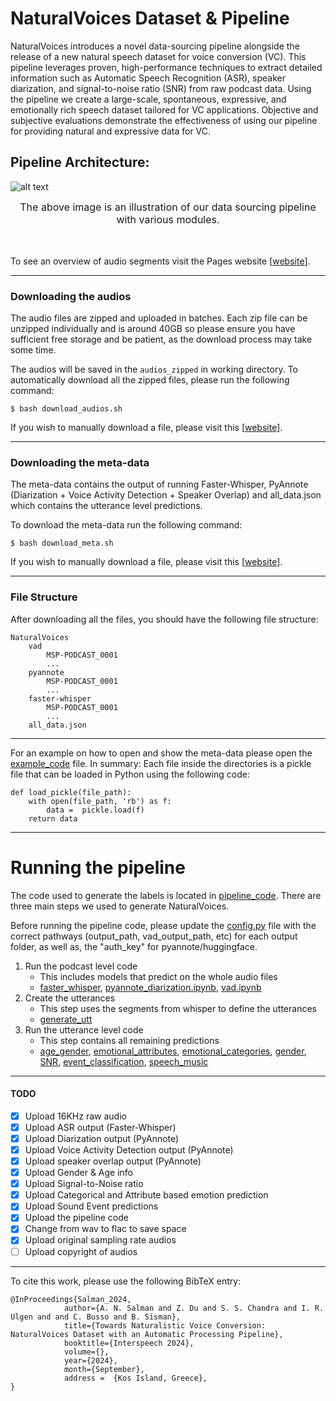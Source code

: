 # NaturalVoices Dataset & Pipeline


NaturalVoices introduces a novel data-sourcing pipeline alongside the release of a new natural speech dataset for voice conversion (VC). This pipeline leverages proven, high-performance techniques to extract detailed information such as Automatic Speech Recognition (ASR), speaker diarization, and signal-to-noise ratio (SNR) from raw podcast data. Using the pipeline we create a large-scale, spontaneous, expressive, and emotionally rich speech dataset tailored for VC applications. Objective and subjective evaluations demonstrate the effectiveness of using our pipeline for providing natural and expressive data for VC.



<h2>Pipeline Architecture: </h2>

![alt text](./data/pipeline.png)
<figcaption style="text-align:center;"></font><font size=3> 
	The above image is an illustration of our data sourcing pipeline with various modules. </font>
</figcaption>
<br><br>


To see an overview of audio segments visit the Pages website [[website](https://3loi.github.io/NaturalVoices/)].

---------------------------

### Downloading the audios

The audio files are zipped and uploaded in batches. Each zip file can be unzipped individually and is around 40GB so please ensure you have sufficient free storage and be patient, as the download process may take some time.


The audios will be saved in the `audios_zipped` in working directory. To automatically download all the zipped files, please run the following command: 
  ```
  $ bash download_audios.sh
  ```

If you wish to manually download a file, please visit this [[website](https://lab-msp.com/NaturalVoices/audios_16khz)].

---------------------------

### Downloading the meta-data

The meta-data contains the output of running Faster-Whisper, PyAnnote (Diarization + Voice Activity Detection + Speaker Overlap) and all_data.json which contains the utterance level predictions.

To download the meta-data run the following command:
  ```
  $ bash download_meta.sh
  ```

If you wish to manually download a file, please visit this [[website](https://lab-msp.com/NaturalVoices)].

---------------------------

### File Structure

After downloading all the files, you should have the following file structure:

```
NaturalVoices
	vad
		MSP-PODCAST_0001
		...
	pyannote
		MSP-PODCAST_0001
		...
	faster-whisper
		MSP-PODCAST_0001
		...
	all_data.json
```



---------------------------

For an example on how to open and show the meta-data please open the [example_code](https://github.com/3loi/NaturalVoices/blob/main/pipeline_code/example_code.ipynb) file. In summary: Each file inside the directories is a pickle file that can be loaded in Python using the following code:

```
def load_pickle(file_path):
    with open(file_path, 'rb') as f:
        data =  pickle.load(f)
    return data
```

---------------------------

# Running the pipeline
The code used to generate the labels is located in [pipeline_code](https://github.com/3loi/NaturalVoices/blob/main/pipeline_code). There are three main steps we used to generate NaturalVoices.

Before running the pipeline code, please update the [config.py](https://github.com/3loi/NaturalVoices/blob/main/pipeline_code/config.py) file with the correct pathways (output_path, vad_output_path, etc) for each output folder, as well as, the "auth_key" for pyannote/huggingface.

1. Run the podcast level code
    - This includes models that predict on the whole audio files
    - [faster_whisper](https://github.com/3loi/NaturalVoices/blob/main/pipeline_code/faster_whisper.ipynb), [pyannote_diarization.ipynb](https://github.com/3loi/NaturalVoices/blob/main/pipeline_code/pyannote_diarization.ipynb), [vad.ipynb](https://github.com/3loi/NaturalVoices/blob/main/pipeline_code/vad.ipynb)
3. Create the utterances
    - This step uses the segments from whisper to define the utterances
    - [generate_utt](https://github.com/3loi/NaturalVoices/blob/main/pipeline_code/generate_utt.ipynb) 
5. Run the utterance level code
    - This step contains all remaining predictions
    - [age_gender](https://github.com/3loi/NaturalVoices/blob/main/pipeline_code/age_detector/age_detector.ipynb), [emotional_attributes](https://github.com/3loi/NaturalVoices/blob/main/pipeline_code/emotions/pred_emo_attributes.ipynb), [emotional_categories](https://github.com/3loi/NaturalVoices/blob/main/pipeline_code/emotions/pred_emo_categorical.ipynb), [gender](https://github.com/3loi/NaturalVoices/blob/main/pipeline_code/gender-filter/gender_filter.ipynb), [SNR](https://github.com/3loi/NaturalVoices/blob/main/pipeline_code/music_noise/SNR.ipynb), [event_classification](https://github.com/3loi/NaturalVoices/blob/main/pipeline_code/music_noise/event_classification.ipynb), [speech_music](https://github.com/3loi/NaturalVoices/blob/main/pipeline_code/music_noise/speech_music_predict.ipynb)


---------------------------

  #### TODO 
  - [x] Upload 16KHz raw audio
  - [x] Upload ASR output (Faster-Whisper)
  - [x] Upload Diarization output (PyAnnote)
  - [x] Upload Voice Activity Detection output (PyAnnote)
  - [x] Upload speaker overlap output (PyAnnote)
  - [x] Upload Gender & Age info
  - [x] Upload Signal-to-Noise ratio
  - [x] Upload Categorical and Attribute based emotion prediction
  - [x] Upload Sound Event predictions
  - [x] Upload the pipeline code
  - [x] Change from wav to flac to save space
  - [x] Upload original sampling rate audios
  - [ ] Upload copyright of audios

---------------------------

To cite this work, please use the following BibTeX entry:

```
@InProceedings{Salman_2024,
            author={A. N. Salman and Z. Du and S. S. Chandra and I. R. Ulgen and and C. Busso and B. Sisman},
            title={Towards Naturalistic Voice Conversion: NaturalVoices Dataset with an Automatic Processing Pipeline},
            booktitle={Interspeech 2024},
            volume={},
            year={2024},
            month={September},
            address =  {Kos Island, Greece},
}
```
